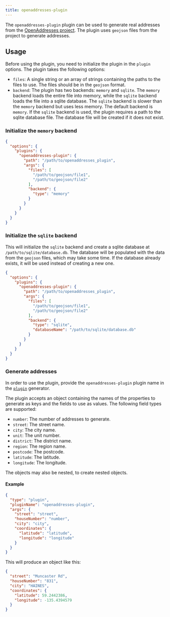 ```yaml
---
title: openaddresses-plugin
---
```


The `openaddresses-plugin` plugin can be used to generate real addresses from
the [OpenAddresses project](https://openaddresses.io/). The plugin uses
`geojson` files from the project to generate addresses.

## Usage

Before using the plugin, you need to initialize the plugin in the
`plugin` options. The plugin takes the following options:

* `files`: A single string or an array of strings containing the
paths to the files to use. The files should be in the `geojson` format.
* `backend`: The plugin has two backends: `memory` and `sqlite`. The
`memory` backend loads the entire file into memory, while the `sqlite`
backend loads the file into a sqlite database. The `sqlite` backend is
slower than the `memory` backend but uses less memory. The default
backend is `memory`. If the `sqlite` backend is used, the plugin requires
a path to the sqlite database file. The database file will be created if 
it does not exist.

### Initialize the `memory` backend

```json
{
  "options": {
    "plugins": {
      "openaddresses-plugin": {
        "path": "/path/to/openaddresses_plugin",
        "args": {
          "files": [
            "/path/to/geojson/file1",
            "/path/to/geojson/file2"
          ],
          "backend": {
            "type": "memory"
          }
        }
      }
    }
  }
}
```

### Initialize the `sqlite` backend

This will initialize the `sqlite` backend and create a sqlite database
at `/path/to/sqlite/database.db`. The database will be populated with
the data from the `geojson` files, which may take some time. If the
database already exists, it will be used instead of creating a new one.

```json
{
  "options": {
    "plugins": {
      "openaddresses-plugin": {
        "path": "/path/to/openaddresses_plugin",
        "args": {
          "files": [
            "/path/to/geojson/file1",
            "/path/to/geojson/file2"
          ],
          "backend": {
            "type": "sqlite",
            "databaseName": "/path/to/sqlite/database.db"
          }
        }
      }
    }
  }
}
```

### Generate addresses

In order to use the plugin, provide the `openaddresses-plugin` plugin
name in the [`plugin`](../../../content/plugin.md) generator.

The plugin accepts an object containing the names of the properties to
generate as keys and the fields to use as values. The following field
types are supported:

* `number`: The number of addresses to generate.
* `street`: The street name.
* `city`: The city name.
* `unit`: The unit number.
* `district`: The district name.
* `region`: The region name.
* `postcode`: The postcode.
* `latitude`: The latitude.
* `longitude`: The longitude.

The objects may also be nested, to create nested objects.

#### Example

```json
{
  "type": "plugin",
  "pluginName": "openaddresses-plugin",
  "args": {
    "street": "street",
    "houseNumber": "number",
    "city": "city",
    "coordinates": {
      "latitude": "latitude",
      "longitude": "longitude"
    }
  }
}
```

This will produce an object like this:

```json
{
  "street": "Muncaster Rd",
  "houseNumber": "831",
  "city": "HAINES",
  "coordinates": {
    "latitude": 59.2442386,
    "longitude": -135.4394579
  }
}
```
